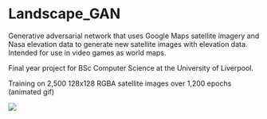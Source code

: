 # Landscape_GAN
Generative adversarial network that uses Google Maps satellite imagery and Nasa elevation data to generate new satellite images with elevation data. Intended for use in video games as world maps.

Final year project for BSc Computer Science at the University of Liverpool.

Training on 2,500 128x128 RGBA satellite images over 1,200 epochs (animated gif)

![](dissertation/final/images/combo.gif)
